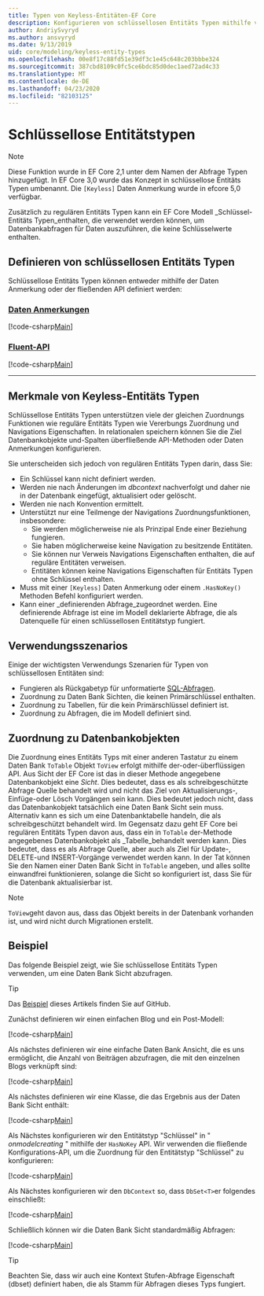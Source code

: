 ```yaml
---
title: Typen von Keyless-Entitäten-EF Core
description: Konfigurieren von schlüssellosen Entitäts Typen mithilfe von Entity Framework Core
author: AndriySvyryd
ms.author: ansvyryd
ms.date: 9/13/2019
uid: core/modeling/keyless-entity-types
ms.openlocfilehash: 00e8f17c88fd51e39df3c1e45c648c203bbbe324
ms.sourcegitcommit: 387cbd8109c0fc5ce6bdc85d0dec1aed72ad4c33
ms.translationtype: MT
ms.contentlocale: de-DE
ms.lasthandoff: 04/23/2020
ms.locfileid: "82103125"
---
```

# <a name="keyless-entity-types"></a>Schlüssellose Entitätstypen

> [!NOTE]
> Diese Funktion wurde in EF Core 2,1 unter dem Namen der Abfrage Typen hinzugefügt. In EF Core 3,0 wurde das Konzept in schlüssellose Entitäts Typen umbenannt. Die `[Keyless]` Daten Anmerkung wurde in efcore 5,0 verfügbar.

Zusätzlich zu regulären Entitäts Typen kann ein EF Core Modell _Schlüssel-Entitäts Typen_enthalten, die verwendet werden können, um Datenbankabfragen für Daten auszuführen, die keine Schlüsselwerte enthalten.

## <a name="defining-keyless-entity-types"></a>Definieren von schlüssellosen Entitäts Typen

Schlüssellose Entitäts Typen können entweder mithilfe der Daten Anmerkung oder der fließenden API definiert werden:

### <a name="data-annotations"></a>[Daten Anmerkungen](#tab/data-annotations)

[!code-csharp[Main](../../../samples/core/Modeling/DataAnnotations/Keyless.cs?Name=Keyless&highlight=1)]

### <a name="fluent-api"></a>[Fluent-API](#tab/fluent-api)

[!code-csharp[Main](../../../samples/core/Modeling/FluentAPI/Keyless.cs?Name=Keyless&highlight=4)]

***

## <a name="keyless-entity-types-characteristics"></a>Merkmale von Keyless-Entitäts Typen

Schlüssellose Entitäts Typen unterstützen viele der gleichen Zuordnungs Funktionen wie reguläre Entitäts Typen wie Vererbungs Zuordnung und Navigations Eigenschaften. In relationalen speichern können Sie die Ziel Datenbankobjekte und-Spalten überfließende API-Methoden oder Daten Anmerkungen konfigurieren.

Sie unterscheiden sich jedoch von regulären Entitäts Typen darin, dass Sie:

- Ein Schlüssel kann nicht definiert werden.
- Werden nie nach Änderungen im _dbcontext_ nachverfolgt und daher nie in der Datenbank eingefügt, aktualisiert oder gelöscht.
- Werden nie nach Konvention ermittelt.
- Unterstützt nur eine Teilmenge der Navigations Zuordnungsfunktionen, insbesondere:
  - Sie werden möglicherweise nie als Prinzipal Ende einer Beziehung fungieren.
  - Sie haben möglicherweise keine Navigation zu besitzende Entitäten.
  - Sie können nur Verweis Navigations Eigenschaften enthalten, die auf reguläre Entitäten verweisen.
  - Entitäten können keine Navigations Eigenschaften für Entitäts Typen ohne Schlüssel enthalten.
- Muss mit einer `[Keyless]` Daten Anmerkung oder einem `.HasNoKey()` Methoden Befehl konfiguriert werden.
- Kann einer _definierenden Abfrage_zugeordnet werden. Eine definierende Abfrage ist eine im Modell deklarierte Abfrage, die als Datenquelle für einen schlüssellosen Entitätstyp fungiert.

## <a name="usage-scenarios"></a>Verwendungsszenarios

Einige der wichtigsten Verwendungs Szenarien für Typen von schlüssellosen Entitäten sind:

- Fungieren als Rückgabetyp für unformatierte [SQL-Abfragen](xref:core/querying/raw-sql).
- Zuordnung zu Daten Bank Sichten, die keinen Primärschlüssel enthalten.
- Zuordnung zu Tabellen, für die kein Primärschlüssel definiert ist.
- Zuordnung zu Abfragen, die im Modell definiert sind.

## <a name="mapping-to-database-objects"></a>Zuordnung zu Datenbankobjekten

Die Zuordnung eines Entitäts Typs mit einer anderen Tastatur zu einem Daten Bank `ToTable` Objekt `ToView` erfolgt mithilfe der-oder-überflüssigen API. Aus Sicht der EF Core ist das in dieser Methode angegebene Datenbankobjekt eine _Sicht_. Dies bedeutet, dass es als schreibgeschützte Abfrage Quelle behandelt wird und nicht das Ziel von Aktualisierungs-, Einfüge-oder Lösch Vorgängen sein kann. Dies bedeutet jedoch nicht, dass das Datenbankobjekt tatsächlich eine Daten Bank Sicht sein muss. Alternativ kann es sich um eine Datenbanktabelle handeln, die als schreibgeschützt behandelt wird. Im Gegensatz dazu geht EF Core bei regulären Entitäts Typen davon aus, dass ein in `ToTable` der-Methode angegebenes Datenbankobjekt als _Tabelle_behandelt werden kann. Dies bedeutet, dass es als Abfrage Quelle, aber auch als Ziel für Update-, DELETE-und INSERT-Vorgänge verwendet werden kann. In der Tat können Sie den Namen einer Daten Bank Sicht in `ToTable` angeben, und alles sollte einwandfrei funktionieren, solange die Sicht so konfiguriert ist, dass Sie für die Datenbank aktualisierbar ist.

> [!NOTE]
> `ToView`geht davon aus, dass das Objekt bereits in der Datenbank vorhanden ist, und wird nicht durch Migrationen erstellt.

## <a name="example"></a>Beispiel

Das folgende Beispiel zeigt, wie Sie schlüssellose Entitäts Typen verwenden, um eine Daten Bank Sicht abzufragen.

> [!TIP]
> Das [Beispiel](https://github.com/dotnet/EntityFramework.Docs/tree/master/samples/core/KeylessEntityTypes) dieses Artikels finden Sie auf GitHub.

Zunächst definieren wir einen einfachen Blog und ein Post-Modell:

[!code-csharp[Main](../../../samples/core/KeylessEntityTypes/Program.cs#Entities)]

Als nächstes definieren wir eine einfache Daten Bank Ansicht, die es uns ermöglicht, die Anzahl von Beiträgen abzufragen, die mit den einzelnen Blogs verknüpft sind:

[!code-csharp[Main](../../../samples/core/KeylessEntityTypes/Program.cs#View)]

Als nächstes definieren wir eine Klasse, die das Ergebnis aus der Daten Bank Sicht enthält:

[!code-csharp[Main](../../../samples/core/KeylessEntityTypes/Program.cs#KeylessEntityType)]

Als Nächstes konfigurieren wir den Entitätstyp "Schlüssel" in " _onmodelcreating_ " mithilfe der `HasNoKey` API.
Wir verwenden die fließende Konfigurations-API, um die Zuordnung für den Entitätstyp "Schlüssel" zu konfigurieren:

[!code-csharp[Main](../../../samples/core/KeylessEntityTypes/Program.cs#Configuration)]

Als Nächstes konfigurieren wir den `DbContext` so, dass `DbSet<T>`er folgendes einschließt:

[!code-csharp[Main](../../../samples/core/KeylessEntityTypes/Program.cs#DbSet)]

Schließlich können wir die Daten Bank Sicht standardmäßig Abfragen:

[!code-csharp[Main](../../../samples/core/KeylessEntityTypes/Program.cs#Query)]

> [!TIP]
> Beachten Sie, dass wir auch eine Kontext Stufen-Abfrage Eigenschaft (dbset) definiert haben, die als Stamm für Abfragen dieses Typs fungiert.

